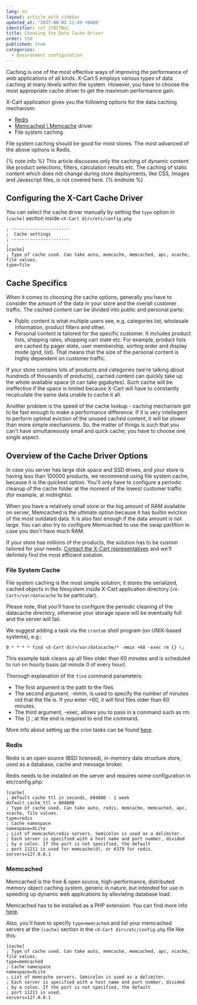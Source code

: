 ```yaml
---
lang: en
layout: article_with_sidebar
updated_at: '2017-08-02 11:49 +0400'
identifier: ref_J70IfNxL
title: Choosing the Data Cache Driver
order: 550
published: true
categories:
  - Environment configuration
---
```

Caching is one of the most effective ways of improving the performance of web applications of all kinds. X-Cart 5 employs various types of data caching at many levels within the system. However, you have to choose the most appropriate cache driver to get the maximum performance gain. 

X-Cart application gives you the following options for the data caching mechanism:

-	[Redis](https://redis.io/)
-	[Memcached \ Memcache](http://php.net/manual/en/book.memcached.php) driver
-   File system caching

File system caching should be good for most stores. The most advanced of the above options is Redis. 

{% note info %}
This article discusses only the caching of dynamic content like product selections, filters, calculation results etc. The caching of static content which does not change during store deployments, like CSS, Images and Javascript files, is not covered here.
{% endnote %}

## Configuring the X-Cart Cache Driver

You can select the cache driver manually by setting the `type` option in `[cache]` section inside `<X-Cart dir>/etc/config.php`

```
; ----------------------
;  Cache settings
; ----------------------
;
[cache]
; Type of cache used. Can take auto, memcache, memcached, apc, xcache, file values.
type=file
```

## Cache Specifics

When it comes to choosing the cache options, generally you have to consider the amount of the data in your store and the overall customer traffic. The cached content can be divided into public and personal parts:

-	Public content is what multiple users see, e.g. categories list, wholesale information, product filters and other. 
-	Personal content is tailored for the specific customer. It includes product lists, shipping rates, shopping cart state etc. For example, product lists are cached by pager state, user membership, sorting order and display mode (grid, list). That means that the size of the personal content is highly dependent on customer traffic.

If your store contains lots of products and categories (we're talking about hundreds of thousands of products), cached content can quickly take up the whole available space (it can take gigabytes). Such cache will be ineffective if the space is limited because X-Cart will have to constantly recalculate the same data unable to cache it all.

Another problem is the speed of the cache lookup - caching mechanism got to be fast enough to make a performance difference. If it is very intellegent to perform optimal eviction of the unused cached content, it will be slower than more simple mechanisms. So, the matter of things is such that you can't have simultaneously small and quick cache; you have to choose one single aspect.

## Overview of the Cache Driver Options

In case you server has large disk space and SSD drives, and your store is having less than 100000 products, we recommend using file system cache, because it is the quickest option. You'll only have to configure a periodic cleanup of the cache folder at the moment of the lowest customer traffic (for example, at midnights).

When you have a relatively small store or the big amount of RAM available on server, Memcached is the ultimate option because it has builtin eviction of the most outdated data. It is also fast enough if the data amount is not large. You can also try to configure Memcached to use the swap partition in case you don't have much RAM.

If your store has millions of the products, the solution has to be custom tailored for your needs. [Contact the X-Cart representatives](https://www.x-cart.com/contact-us.html) and we'll defintely find the most efficient solution. 

### File System Cache

File system caching is the most simple solution; it stores the serialized, cached objects in the filesystem inside X-Cart application directory (`<X-Cart>/var/datacache` to be particular).

Please note, that you'll have to configure the periodic cleaning of the datacache directory, otherwise your storage space will be eventually full and the server will fail.

We suggest adding a task via the `crontab` shell program (on UNIX-based systems), e.g.:

```
0 * * * * find <X-Cart dir>/var/datacache/* -mmin +60 -exec rm {} \;
```

This example task cleans up all files older than 60 minutes and is scheduled to run on hourly basis (at minute 0 of every hour).

Thorough explanation of the `find` command parameters:
- The first argument is the path to the files.
- The second argument, -mmin, is used to specify the number of minutes old
that the file is. If you enter +60, it will find files older than 60
minutes.
- The third argument, -exec, allows you to pass in a command such as rm.
- The {} \; at the end is required to end the command.

More info about setting up the cron tasks can be found [here](https://www.cyberciti.biz/faq/how-do-i-add-jobs-to-cron-under-linux-or-unix-oses/).

### Redis

Redis is an open source (BSD licensed), in-memory data structure store, used as a database, cache and message broker.

Redis needs to be installed on the server and requires some configuration in etc/config.php:

```
[cache]
; default cache ttl in seconds, 604800 - 1 week
default_cache_ttl = 604800
; Type of cache used. Can take auto, redis, memcache, memcached, apc, xcache, file values.
type=redis
; Cache namespace
namespace=XLite
; List of memcache\redis servers. Semicolon is used as a delimiter.
; Each server is specified with a host name and port number, divided
; by a colon. If the port is not specified, the default
; port 11211 is used for memcache(d), or 6379 for redis.
servers=127.0.0.1
```

### Memcached

Memcached is the free & open source, high-performance, distributed memory object caching system, generic in nature, but intended for use in speeding up dynamic web applications by alleviating database load.

Memcached has to be installed as a PHP extension. You can find more info [here](http://php.net/manual/en/memcached.installation.php).

Also, you'll have to specify `type=memcached` and list your memcached servers at the `[cache]` section in the `<X-Cart dir>/etc/config.php` file like this:

```
[cache]
; Type of cache used. Can take auto, memcache, memcached, apc, xcache, file values.
type=memcached
; Cache namespace
namespace=XLite
; List of memcache servers. Semicolon is used as a delimiter.
; Each server is specified with a host name and port number, divided
; by a colon. If the port is not specified, the default
; port 11211 is used.
servers=127.0.0.1
```

